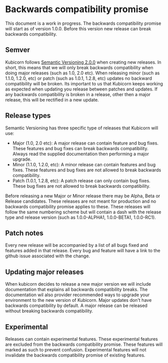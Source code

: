 # Backwards compatibility promise

This document is a work in progress. 
The backwards compatibility promise will start as of version 1.0.0.
Before this version new release can break backwards compatibility.

## Semver

Kubicorn follows [Semantic Versioning 2.0.0](http://semver.org/) when creating new releases. 
In short, this means that we will only break backwards compatibility when doing major releases (such as 1.0, 2.0 etc).
When releasing minor (such as 1.1.0, 1.2.0, etc) or patch (such as 1.0.1, 1.2.8, etc) updates no backward compatibility will be broken. 
Its important to us that Kubicorn keeps working as expected when updating you release between patches and updates. 
If any backwards compatibility is broken in a release, other then a major release, this will be rectified in a new update.

## Release types
Semantic Versioning has three specific type of releases that Kubicorn will use:
* Major (1.0, 2.0 etc): A major release can contain feature and bug fixes. 
These features and bug fixes can break backwards compatibility. 
Always read the supplied documentation then performing a major upgrade.  
* Minor (1.1.0, 1.2.0, etc): A minor release can contain features and bug fixes. 
These features and bug fixes are not allowed to break backwards compatibility.
* Patch (1.0.1, 1.2.8, etc): A patch release can only contain bug fixes. 
These bug fixes are not allowed to break backwards compatibility.


Before releasing a new Major or Minor release there may be Alpha, Beta or Release candidates.
These releases are not meant for production and no backwards compatibility promise applies to these.
These releases will follow the same numbering scheme but will contain a dash with the release type and release version (such as 1.0.0-ALPHA1, 1.0.0-BETA1, 1.0.0-RC1).  

## Patch notes

Every new release will be accompanied by a list of all bugs fixed and features added in that release. 
Every bug and feature will have a link to the github issue associated with the change. 

## Updating major releases

When kubicorn decides to release a new major version we will include documentation that explains all backwards compatibility breaks.
The documentation wil also provider recommended ways to upgrade your environment to the new version of Kubicorn. 
Major updates don't have backwards compatibility by default.
A major release can be released without breaking backwards compatibility.

## Experimental

Releases can contain experimental features. 
These experimental features are excluded from the backwards compatibility promise. 
These features will marked as such to prevent confusion. 
Experimental features will not invalidate the backwards compatibility promise of existing features.